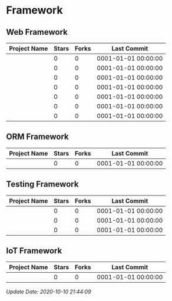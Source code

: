 # Framework

## Web Framework

| Project Name | Stars | Forks | Last Commit |
| ------------ | ----- | ----- | ----------- |
| []() | 0 | 0 | 0001-01-01 00:00:00 |
| []() | 0 | 0 | 0001-01-01 00:00:00 |
| []() | 0 | 0 | 0001-01-01 00:00:00 |
| []() | 0 | 0 | 0001-01-01 00:00:00 |
| []() | 0 | 0 | 0001-01-01 00:00:00 |
| []() | 0 | 0 | 0001-01-01 00:00:00 |
| []() | 0 | 0 | 0001-01-01 00:00:00 |

## ORM Framework

| Project Name | Stars | Forks | Last Commit |
| ------------ | ----- | ----- | ----------- |
| []() | 0 | 0 | 0001-01-01 00:00:00 |

## Testing Framework

| Project Name | Stars | Forks | Last Commit |
| ------------ | ----- | ----- | ----------- |
| []() | 0 | 0 | 0001-01-01 00:00:00 |
| []() | 0 | 0 | 0001-01-01 00:00:00 |
| []() | 0 | 0 | 0001-01-01 00:00:00 |

## IoT Framework

| Project Name | Stars | Forks | Last Commit |
| ------------ | ----- | ----- | ----------- |
| []() | 0 | 0 | 0001-01-01 00:00:00 |

*Update Date: 2020-10-10 21:44:09*